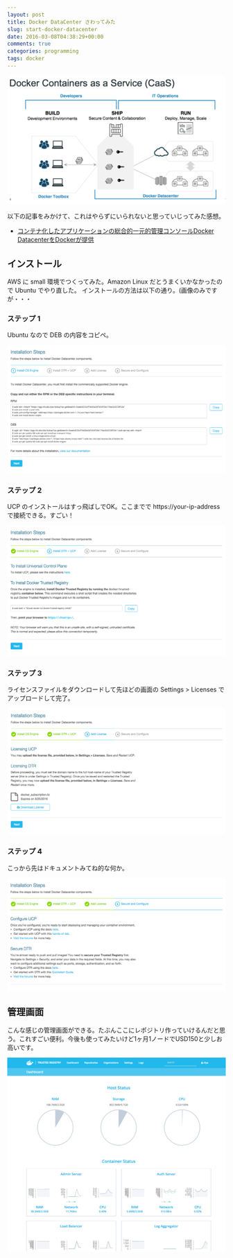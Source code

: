 ```yaml
---
layout: post
title: Docker DataCenter さわってみた
slug: start-docker-datacenter
date: 2016-03-08T04:38:29+00:00
comments: true
categories: programming
tags: docker
---
```


<img src="/images/2016/03/ddc.png" class="image">

以下の記事をみかけて、これはやらずにいられないと思っていじってみた感想。

- [コンテナ化したアプリケーションの総合的一元的管理コンソールDocker DatacenterをDockerが提供](http://jp.techcrunch.com/2016/02/24/20160223new-docker-data-center-admin-suite-should-bring-order-to-containerization/)

## インストール
AWS に small 環境でつくってみた。Amazon Linux だとうまくいかなかったので Ubuntu でやり直した。
インストールの方法は以下の通り。(画像のみですが・・・

### ステップ 1
Ubuntu なので DEB の内容をコピペ。

<img src="/images/2016/03/ddc1.png" class="image">

### ステップ 2
UCP のインストールはすっ飛ばしでOK。ここまでで https://your-ip-address で接続できる。すごい！

<img src="/images/2016/03/ddc2.png" class="image">

### ステップ 3
ライセンスファイルをダウンロードして先ほどの画面の Settings > Licenses でアップロードして完了。

<img src="/images/2016/03/ddc3.png" class="image">

### ステップ 4
こっから先はドキュメントみてね的な何か。

<img src="/images/2016/03/ddc4.png" class="image">

## 管理画面
こんな感じの管理画面ができる。たぶんここにレポジトリ作っていけるんだと思う。これすごい便利。今後も使ってみたいけど1ヶ月1ノードでUSD150と少しお高いです。

<img src="/images/2016/03/ddc-dashboard.png" class="image">
